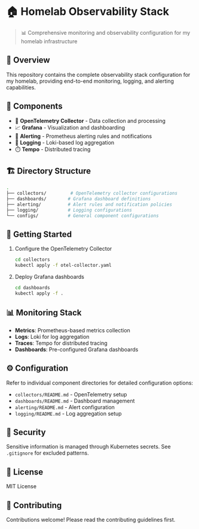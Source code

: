 # 🏠 Homelab Observability Stack

> 📊 Comprehensive monitoring and observability configuration for my homelab infrastructure

## 🎯 Overview

This repository contains the complete observability stack configuration for my homelab, providing end-to-end monitoring, logging, and alerting capabilities.

## 🧰 Components

- 📡 **OpenTelemetry Collector** - Data collection and processing
- 📈 **Grafana** - Visualization and dashboarding
- 🚨 **Alerting** - Prometheus alerting rules and notifications
- 📝 **Logging** - Loki-based log aggregation
- ⏱️ **Tempo** - Distributed tracing

## 🏗️ Directory Structure

```bash
.
├── collectors/         # OpenTelemetry collector configurations
├── dashboards/        # Grafana dashboard definitions
├── alerting/          # Alert rules and notification policies
├── logging/           # Logging configurations
└── configs/           # General component configurations
```

## 🚀 Getting Started

1. Configure the OpenTelemetry Collector
    ```bash
    cd collectors
    kubectl apply -f otel-collector.yaml
    ```

2. Deploy Grafana dashboards
    ```bash
    cd dashboards
    kubectl apply -f .
    ```

## 📊 Monitoring Stack

- **Metrics**: Prometheus-based metrics collection
- **Logs**: Loki for log aggregation
- **Traces**: Tempo for distributed tracing
- **Dashboards**: Pre-configured Grafana dashboards

## ⚙️ Configuration

Refer to individual component directories for detailed configuration options:

- `collectors/README.md` - OpenTelemetry setup
- `dashboards/README.md` - Dashboard management
- `alerting/README.md` - Alert configuration
- `logging/README.md` - Log aggregation setup

## 🔐 Security

Sensitive information is managed through Kubernetes secrets. See `.gitignore` for excluded patterns.

## 📝 License

MIT License

## 🤝 Contributing

Contributions welcome! Please read the contributing guidelines first.
